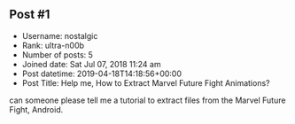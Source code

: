 ## Post #1
- Username: nostalgic
- Rank: ultra-n00b
- Number of posts: 5
- Joined date: Sat Jul 07, 2018 11:24 am
- Post datetime: 2019-04-18T14:18:56+00:00
- Post Title: Help me, How to Extract Marvel Future Fight Animations?

can someone please tell me a tutorial to extract files from the Marvel Future Fight, Android.
